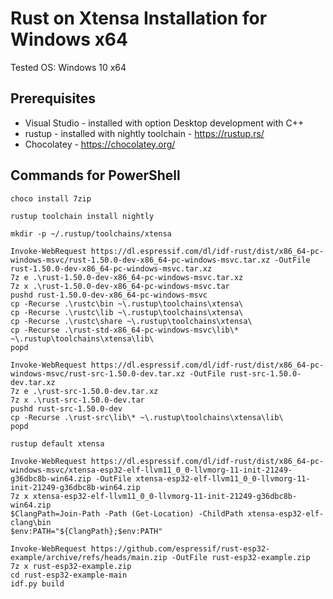 # Rust on Xtensa Installation for Windows x64

Tested OS: Windows 10 x64

## Prerequisites

- Visual Studio - installed with option Desktop development with C++
- rustup - installed with nightly toolchain - https://rustup.rs/
- Chocolatey - https://chocolatey.org/

## Commands for PowerShell

```
choco install 7zip

rustup toolchain install nightly

mkdir -p ~/.rustup/toolchains/xtensa

Invoke-WebRequest https://dl.espressif.com/dl/idf-rust/dist/x86_64-pc-windows-msvc/rust-1.50.0-dev-x86_64-pc-windows-msvc.tar.xz -OutFile rust-1.50.0-dev-x86_64-pc-windows-msvc.tar.xz
7z e .\rust-1.50.0-dev-x86_64-pc-windows-msvc.tar.xz
7z x .\rust-1.50.0-dev-x86_64-pc-windows-msvc.tar
pushd rust-1.50.0-dev-x86_64-pc-windows-msvc
cp -Recurse .\rustc\bin ~\.rustup\toolchains\xtensa\
cp -Recurse .\rustc\lib ~\.rustup\toolchains\xtensa\
cp -Recurse .\rustc\share ~\.rustup\toolchains\xtensa\
cp -Recurse .\rust-std-x86_64-pc-windows-msvc\lib\* ~\.rustup\toolchains\xtensa\lib\
popd

Invoke-WebRequest https://dl.espressif.com/dl/idf-rust/dist/x86_64-pc-windows-msvc/rust-src-1.50.0-dev.tar.xz -OutFile rust-src-1.50.0-dev.tar.xz
7z e .\rust-src-1.50.0-dev.tar.xz
7z x .\rust-src-1.50.0-dev.tar
pushd rust-src-1.50.0-dev
cp -Recurse .\rust-src\lib\* ~\.rustup\toolchains\xtensa\lib\
popd

rustup default xtensa

Invoke-WebRequest https://dl.espressif.com/dl/idf-rust/dist/x86_64-pc-windows-msvc/xtensa-esp32-elf-llvm11_0_0-llvmorg-11-init-21249-g36dbc8b-win64.zip -OutFile xtensa-esp32-elf-llvm11_0_0-llvmorg-11-init-21249-g36dbc8b-win64.zip
7z x xtensa-esp32-elf-llvm11_0_0-llvmorg-11-init-21249-g36dbc8b-win64.zip
$ClangPath=Join-Path -Path (Get-Location) -ChildPath xtensa-esp32-elf-clang\bin
$env:PATH="${ClangPath};$env:PATH"

Invoke-WebRequest https://github.com/espressif/rust-esp32-example/archive/refs/heads/main.zip -OutFile rust-esp32-example.zip
7z x rust-esp32-example.zip
cd rust-esp32-example-main
idf.py build
```

